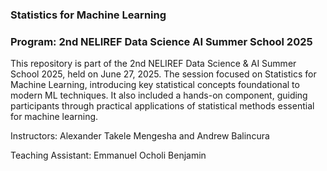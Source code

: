 ### Statistics for Machine Learning

### Program: 2nd NELIREF Data Science AI Summer School 2025

This repository is part of the 2nd NELIREF Data Science & AI Summer School 2025, held on June 27, 2025. The session focused on Statistics for Machine Learning, introducing key statistical concepts foundational to modern ML techniques. It also included a hands-on component, guiding participants through practical applications of statistical methods essential for machine learning.

Instructors: Alexander Takele Mengesha and Andrew Balincura

Teaching Assistant: Emmanuel Ocholi Benjamin
